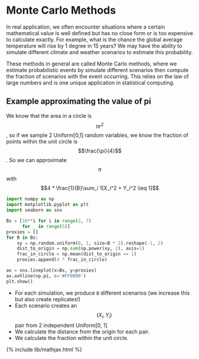 # Monte Carlo Methods

In real application, we often encounter situations where a certain mathematical
value is well defined but has no close form or is too expensive to calculate exactly.
For example, what is the chance the global average temperature will rise by 1 degree in
15 years? We may have the ability to simulate different climate and weather scenarios to
estimate this probability. 

These methods in general are called Monte Carlo methods, where
we estimate probabilistic events by simulate different scenarios then compute the fraction
of scenarios with the event occurring. This relies on the law of large numbers and is
one unique application in statistical computing.

## Example approximating the value of pi

We know that the area in a circle is $$\pi r^2$$, so if we
sample 2 Uniform[0,1] random variables, we know the fraction of
points within the unit circle is $$\frac{\pi}{4}$$. So we can approximate
$$\pi$$ with $$4 * \frac{1}{B}\sum_i 1[X_i^2 + Y_i^2 \leq 1]$$

```python
import numpy as np
import matplotlib.pyplot as plt
import seaborn as sns

Bs = [10**i for i in range(2, 7)
      for _ in range(5)]
proxies = []
for B in Bs:
    xy = np.random.uniform(0, 1, size=B * 2).reshape(-1, 2)
    dist_to_origin = np.sum(np.power(xy, 2), axis=1)
    frac_in_circle = np.mean(dist_to_origin <= 1)
    proxies.append(4 * frac_in_circle)

ax = sns.lineplot(x=Bs, y=proxies)
ax.axhline(np.pi, c='#FF0000')
plt.show()
```

- For each simulation, we produce `B` different scenarios (we increase this
  but also create replicates!)
- Each scenario creates an $$(X_i, Y_i)$$ pair from 2 independent Uniform[0, 1]
- We calculate the distance from the origin for each pair.
- We calculate the fraction within the unit circle.


{% include lib/mathjax.html %}
